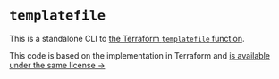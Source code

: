 # `templatefile`

This is a standalone CLI to [the Terraform `templatefile` function][1].

  [1]:https://www.terraform.io/docs/configuration/functions/templatefile.html

This code is based on the implementation in Terraform and [is available under the same license →](./LICENSE.txt)
